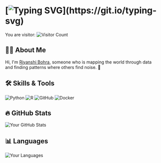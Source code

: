# [![Typing SVG](https://readme-typing-svg.herokuapp.com?font=Fira+Code&size=18&color=F75C7E&lines=Hello!+Welcome+to+my+GitHub!)](https://git.io/typing-svg)

You are visitor: ![Visitor Count](https://profile-counter.glitch.me/riyanshibohra/count.svg)

## 👩‍💻 About Me
Hi, I'm [Riyanshi Bohra](https://riyanshibohra.github.io/Riyanshi-Bohra/), someone who is mapping the world through data and finding patterns where others find noise. 🌟


## 🛠 Skills & Tools
![Python](https://img.shields.io/badge/Python-3776AB?style=for-the-badge&logo=python&logoColor=white)
![R](https://img.shields.io/badge/R-276DC3?style=for-the-badge&logo=r&logoColor=white)
![GitHub](https://img.shields.io/badge/GitHub-181717?style=for-the-badge&logo=github&logoColor=white)
![Docker](https://img.shields.io/badge/Docker-2496ED?style=for-the-badge&logo=docker&logoColor=white)

## 🔥 GitHub Stats
![Your GitHub Stats](https://github-readme-stats.vercel.app/api?username=riyanshibohra&show_icons=true&theme=radical)

## 📊 Languages
![Your Languages](https://github-readme-stats.vercel.app/api/top-langs/?username=riyanshibohra&layout=compact&theme=radical)
